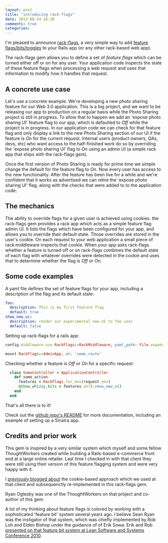 ```yaml
---
layout: post
title: "introducing rack-flags"
date: 2013-08-24 16:30
comments: true
categories: 
---
```


I'm pleased to announce [rack-flags](https://github.com/moredip/rack-flags), a very simple way to add [feature flags/bits/toggles](http://martinfowler.com/bliki/FeatureToggle.html) to your Rails app (or any other rack-based web app).

The rack-flags gem allows you to define a set of *feature flags* which can be turned either off or on for any user. Your application code inspects the state of these feature flags when processing a web request and uses that information to modify how it handles that request. 

## A concrete use case

Let's use a concrete example. We're developing a new photo sharing feature for our Web 3.0 application. This is a big project, and we want to be releasing our app to production on a regular basis while the Photo Sharing project is still in progress. To allow that to happen we add an 'expose photo sharing UI' feature flag to our app, which is defaulted to *Off* while the project is in progress. In our application code we can check for that feature flag and only display a link to the new Photo Sharing section of our UI if the feature is *On* for the current request. Internal users (product owners, QAs, devs, etc) who want access to the half-finished work do so by overriding the 'expose photo sharing UI' flag to *On* using an admin UI (a simple rack app that ships with the rack-flags gem). 

Once the first version of Photo Sharing is ready for prime time we simple change the default for the feature flag to *On*. Now every user has access to the new functionality. After the feature has been live for a while and we're confident that it works as advertised we can retire the 'expose photo sharing UI' flag, along with the checks that were added to to the application code.

## The mechanics

The ability to override flags for a given user is achieved using cookies. the rack-flags gem provides a rack app which acts as a simple feature flag admin UI. It lists the flags which have been configured for your app, and allows you to override their default state. Those overrides are stored in the user's cookie. On each request to your web application a small piece of rack middleware inspects that cookie. When your app asks rack-flags whether a feature is turned off or on rack-flags combines the default state of each flag with whatever overrides were detected in the cookie and uses that to determine whether the flag is *Off* or *On*.

## Some code examples

A yaml file defines the set of feature flags for your app, including a description of the flag and its default state:
```yaml feature_flags.yaml
foo: 
  description: This is my first feature flag
  default: true
show_new_ui: 
  description: render our experimental new UI to the user
  default: false
```

Setting up rack-flags for a rails app:

```ruby application.rb
config.middleware.use RackFlags::RackMiddleware, yaml_path: File.expand_path('../feature_flags.yaml',__FILE__)
```

```ruby routes.rb
mount RackFlags::AdminApp, at: 'some_route'
```

Checking whether a feature is *Off* or *On* for a specific request:
```ruby SomeController.rb
  class SomeController < ApplicationController
    def some_action
      features = RackFlags.for_env(request.env)
      @show_whizzy_bits = features.on?(:show_new_ui)
    end
  end
```

That's all there is to it! 

Check out the [github repo's README](https://raw.github.com/moredip/rack-flags) for more documentation, including an example of setting up a Sinatra app.



## Credits and prior work
This gem is inspired by a very similar system which myself and some fellow ThoughtWorkers created while building a Rails-based e-commerce front end at a large online retailer. Last time I checked in with that client they were still using their version of this feature flagging system and were very happy with it. 

I [previously blogged about](/blog/2012/11/06/cookie-based-feature-flag-overrides/) the cookie-based approach which we used at that client and subsequenctly re-implemented in this rack-flags gem.

Ryan Oglesby was one of the ThoughtWorkers on that project and co-author of this gem.

A lot of my thinking about feature flags is colored by working with a sophisticated 'feature bit' system several years ago. I believe Sean Ryan was the instigator of that system, which was chiefly implemented by Rob Loh and Elden Bishop under the guidance of of Erik Sowa. Erik and Rob [presented on that feature bit system at Lean Software and Systems Conference 2010](http://www.infoq.com/presentations/Feature-Bits).
